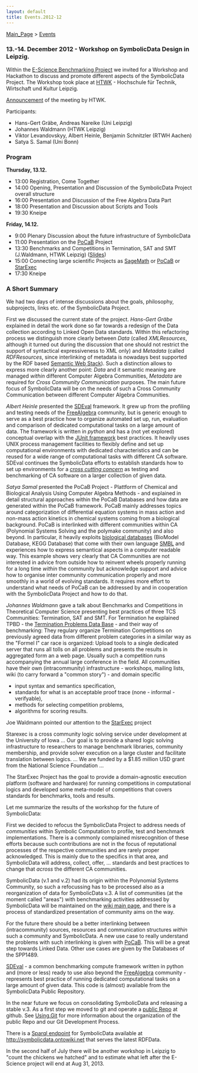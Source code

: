 ```yaml
---
layout: default
title: Events.2012-12
---
```


[Main\_Page](Main_Page "wikilink") \> [Events](Events "wikilink")

### 13.-14. December 2012 - Workshop on SymbolicData Design in Leipzig.

Within the [E-Science Benchmarking Project](Projects.EScience "wikilink") we invited for a Workshop and Hackathon to discuss and promote different aspects of the SymbolicData Project. The Workshop took place at [HTWK](http://www.htwk-leipzig.de) - Hochschule für Technik, Wirtschaft und Kultur Leipzig.

[Announcement](http://portal.imn.htwk-leipzig.de/events/workshop-on-symbolicdata-design) of the meeting by HTWK.

Participants:

-   Hans-Gert Gräbe, Andreas Nareike (Uni Leipzig)
-   Johannes Waldmann (HTWK Leipzig)
-   Viktor Levandovskyy, Albert Heinle, Benjamin Schnitzler (RTWH Aachen)
-   Satya S. Samal (Uni Bonn)

### Program

**Thursday, 13.12.**

-   13:00 Registration, Come Together
-   14:00 Opening, Presentation and Discussion of the SymbolicData Project overall structure
-   16:00 Presentation and Discussion of the Free Algebra Data Part
-   18:00 Presentation and Discussion about Scripts and Tools
-   19:30 Kneipe

**Friday, 14.12.**

-   9:00 Plenary Discussion about the future infrastructure of SymbolicData
-   11:00 Presentation on the [PoCaB](http://pocab.cg.cs.uni-bonn.de) Project
-   13:30 Benchmarks and Competitions in Termination, SAT and SMT (J.Waldmann, HTWK Leipzig) ([Slides](http://www.imn.htwk-leipzig.de/~waldmann/talk/12/sym/main.pdf))
-   15:00 Connecting large scientific Projects as [SageMath](http://www.sagemath.org/) or [PoCaB](http://pocab.cg.cs.uni-bonn.de) or [StarExec](http://www.starexec.org/starexec/public/about.jsp)
-   17:30 Kneipe

### A Short Summary

We had two days of intense discussions about the goals, philosophy, subprojects, links etc. of the SymbolicData Project.

First we discussed the current state of the project. *Hans-Gert Gräbe* explained in detail the work done so far towards a redesign of the Data collection according to Linked Open Data standards. Within this refactoring process we distinguish more clearly between *Data* (called *XMLResources*, although it turned out during the discussion that one should not restrict the support of syntactical expressiveness to XML only) and *Metadata* (called *RDFResources*, since interlinking of metadata is nowadays best supported by the RDF based [Semantic Web Stack](http://en.wikipedia.org/wiki/Semantic_Web_Stack)). Such a distinction allows to express more clearly another point: *Data* and it semantic meaning are managed *within* different Computer Algebra Communities, *Metadata* are required for *Cross Community Communication* purposes. The main future focus of SymbolicData will be on the needs of such a Cross Community Communication between different Computer Algebra Communities.

*Albert Heinle* presented the [SDEval](SDEval "wikilink") framework. It grew up from the profiling and testing needs of the [FreeAlgebra](FreeAlgebra "wikilink") community, but is generic enough to serve as a best practice how to organize automated set up, run, evaluation and comparison of dedicated computational tasks on a large amount of data. The framework is written in *python* and has a (not yet explored) conceptual overlap with the [JUnit framework](http://en.wikipedia.org/wiki/JUnit) best practices. It heavily uses UNIX process management facilities to flexibly define and set up computational environments with dedicated characteristics and can be reused for a wide range of computational tasks with different CA software. SDEval continues the SymbolicData efforts to establish standards how to set up environments for a *[cross cutting concern](http://en.wikipedia.org/wiki/Cross-cutting_concern)* as testing and benchmarking of CA software on a larger collection of given data.

*Satya Samal* presented the PoCaB Project - Plattform of Chemical and Biological Analysis Using Computer Algebra Methods - and explained in detail structural approaches within the PoCaB Databases and how data are generated within the PoCaB framework. PoCaB mainly addresses topics around categorization of differential equation systems in mass action and non-mass action kinetics in chemical systems coming from a biological background. PoCaB is interlinked with different communities within CA (Polynomial Systems Solving and the polymake community) and also beyond. In particular, it heavily exploits [biological databases](http://www.ebi.ac.uk/biomodels-main/) (BioModel Database, KEGG Database) that come with their own language [SMBL](http://sbml.org) and experiences how to express semantical aspects in a computer readable way. This example shows very clearly that CA Communities are not interested in advice from outside how to reinvent wheels properly running for a long time *within* the community but acknowledge support and advice how to organise inter community communication properly and more smoothly in a world of evolving standards. It requires more effort to understand what needs of PoCaB can be addressed by and in cooperation with the SymbolicData Project and how to do that.

*Johannes Waldmann* gave a talk about Benchmarks and Competitions in Theoretical Computer Science presenting best practices of three TCS Communities: Termination, SAT and SMT. For Termination he explained TPBD - the [Termination Problems Data Base](http://termination-portal.org/wiki/TPDB) - and their way of benchmarking: They regulary organize Termination Competitions on previously agreed data from different problem categories in a similar way as the "Formel I" car race is organized: Upload tools to a single dedicated server that runs all tolls on all problems and presents the results in aggregated form an a web page. Usually such a competition runs accompanying the annual large conference in the field. All communities have their own (intracommunity) infrastructure - workshops, mailing lists, wiki (to carry forward a "common story") - and domain specific

-   input syntax and semantics specification,
-   standards for what is an acceptable proof trace (none - informal - verifyable),
-   methods for selecting competition problems,
-   algorithms for scoring results.

Joe Waldmann pointed our attention to the [StarExec](http://www.starexec.org/starexec/public/about.jsp) project

  
Starexec is a cross community logic solving service under development at the University of Iowa ... Our goal is to provide a shared logic solving infrastructure to researchers to manage benchmark libraries, community membership, and provide solver execution on a large cluster and facilitate translation between logics. ... We are funded by a \$1.85 million USD grant from the National Science Foundation ...

The StarExec Project has the goal to provide a domain-agnostic execution platform (software and hardware) for running competitions in computational logics and developed some meta-model of competitions that covers standards for benchmarks, tools and results.

Let me summarize the results of the workshop for the future of SymbolicData:

First we decided to refocus the SymbolicData Project to address needs of *communities* within Symbolic Computation to profile, test and benchmark implementations. There is a commonly complained misrecognition of these efforts because such contributions are not in the focus of reputational processes of the respective communities and are rarely proper acknowledged. This is mainly due to the specifics in that area, and SymbolicData will address, collect, offer, ... standards and best practices to change that *across* the different CA communities.

SymbolicData (v.1 and v.2) had its origin within the Polynomial Systems Community, so such a refocussing has to be processed also as a reorganization of data for SymbolicData v.3. A list of communities (at the moment called "areas") with benchmarking activities addressed by SymbolicData will be maintained on the [wiki main page](Main_Page "wikilink"), and there is a process of standardized presentation of community aims on the way.

For the future there should be a better interlinking between (intracommunity) sources, resources and communication structures *within* such a community and SymbolicData. A new use case to really understand the problems with such interlinking is given with [PoCaB](http://pocab.cg.cs.uni-bonn.de). This will be a great step towards Linked Data. Other use cases are given by the Databases of the SPP1489.

[SDEval](SDEval "wikilink") - a common benchmarking compute framework written in python and (more or less) ready to use also beyond the [FreeAlgebra](FreeAlgebra "wikilink") community - represents best practice of running dedicated computational tasks on a large amount of given data. This code is (almost) available from the SymbolicData Public Repository.

In the near future we focus on consolidating SymbolicData and releasing a stable v.3. As a first step we moved to git and operate a [public Repo](https://github.com/symbolicdata) at github. See [Using.Git](Using.Git "wikilink") for more information about the organization of the public Repo and our Git Development Process.

There is a [Sparql endpoint](http://en.wikipedia.org/wiki/SPARQL) for SymbolicData available at <http://symbolicdata.ontowiki.net> that serves the latest RDFData.

In the second half of July there will be another workshop in Leipzig to "count the chickens we hatched" and to estimate what left after the E-Science project will end at Aug 31, 2013.

